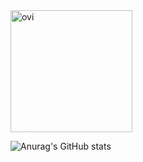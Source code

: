 
<img src="https://github-readme-stats.vercel.app/api/top-langs?username=IsabellaCorreiadosantos&show_icons=true&locale=en&layout=compact&theme=tokyonight" alt="ovi" height="195" />

![Anurag's GitHub stats](https://github-readme-stats.vercel.app/api?username=IsabellaCorreiadosantos&show_icons=true&theme=tokyonight)
